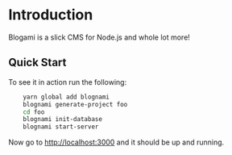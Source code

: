 
# Introduction

Blogami is a slick CMS for Node.js and whole lot more!
## Quick Start

To see it in action run the following:

```bash
    yarn global add blognami
    blognami generate-project foo
    cd foo
    blognami init-database
    blognami start-server
```

Now go to [http://localhost:3000](http://localhost:3000) and it should be up and running.

